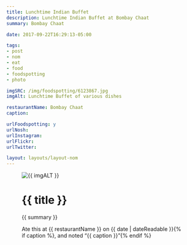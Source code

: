 ```yaml
---
title: Lunchtime Indian Buffet
description: Lunchtime Indian Buffet at Bombay Chaat
summary: Bombay Chaat

date: 2017-09-22T16:29:13-05:00

tags:
- post
- nom
- eat
- food
- foodspotting
- photo

imgSRC: /img/foodspotting/6123867.jpg
imgAlt: Lunchtime Buffet of various dishes

restaurantName: Bombay Chaat
caption:

urlFoodspotting: y
urlNosh:
urlInstagram:
urlFlickr:
urlTwitter:

layout: layouts/layout-nom
---
```

<figure class="nom">
	<img class="u-photo img-border" src="{{ imgSRC }}" alt="{{ imgALT }}">
	<figcaption>
		<h1 class="title p-name">{{ title }}</h1>
		<p class="summary">{{ summary }}</p>
		<p>Ate this at {{ restaurantName }} on <time class="dt-published" datetime="{{ date | dateIso }}">{{ date | dateReadable }}</time>{% if caption %}, and noted <q class="caption">{{ caption }}</q>{% endif %}
	</figcaption>
</figure>